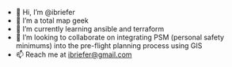 - 👋 Hi, I’m @ibriefer
- 👀 I’m a total map geek
- 🌱 I’m currently learning ansible and terraform
- 💞️ I’m looking to collaborate on integrating PSM (personal safety minimums) into the pre-flight planning process using GIS
- 📫 Reach me at ibriefer@gmail.com

<!---
ibriefer/ibriefer is a ✨ special ✨ repository because its `README.md` (this file) appears on your GitHub profile.
You can click the Preview link to take a look at your changes.
--->
